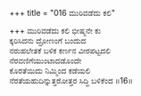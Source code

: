 +++
title = "016 ಮುರಿವಡೆದು ಕಲಿ"

+++
ಮುರಿವಡೆದು ಕಲಿ ಭೀಷ್ಮನೇ ಕು  
ಕ್ಕರಿಸಿದನು ದ್ರೋಣಂಗೆ ಬಂದುದ  
ನರುಹಲೇತಕೆ ಬಳಿಕ ಕರ್ಣನ ವೀರಪಟ್ಟದಲಿ  
ನೆರವಣಿಗೆಯುಂಟಾದಡೊಂದೇ  
ಕೊರತೆಯಿದು ನಿಮ್ಮಿಂದ ಕಡೆಯಲಿ  
ನೆರತೆಯಹುದಿನ್ನುತ್ತರೋತ್ತರ ಸಿದ್ಧಿ ಬಳಿಕೆಂದ      ॥16॥